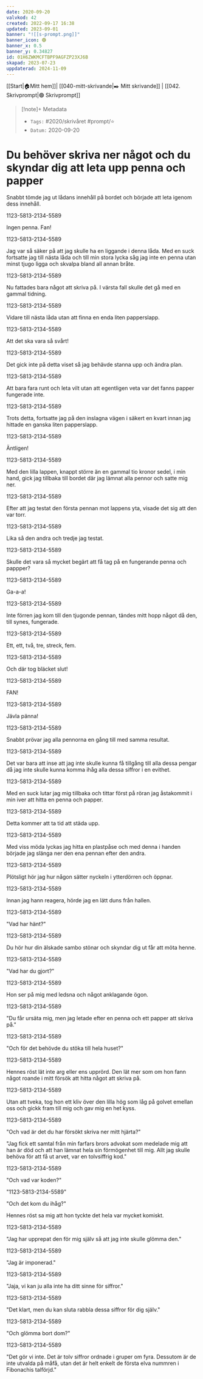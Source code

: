 ```yaml
---
date: 2020-09-20
valvkod: 42
created: 2022-09-17 16:38
updated: 2023-09-01
banner: "![[s-prompt.png]]"
banner_icon: 🟢
banner_x: 0.5
banner_y: 0.34827
id: 01H6ZWKMCFTBPF9AGFZP23XJ6B
skapad: 2023-07-23
uppdaterad: 2024-11-09
---
```

[[Start|🏠Mitt hem]]| [[040-mitt-skrivande|✒️ Mitt skrivande]] | [[042. Skrivprompt|🟢 Skrivprompt]]

> [!note]+ Metadata
> * `Tags:`  #2020/skrivåret #prompt/⭐ 
> * `Datum:` 2020-09-20

# Du behöver skriva ner något och du skyndar dig att leta upp penna och papper

Snabbt tömde jag ut lådans innehåll på bordet och började att leta igenom dess innehåll.

1123-5813-2134-5589

Ingen penna. Fan!

1123-5813-2134-5589

Jag var så säker på att jag skulle ha en liggande i denna låda. Med en suck fortsatte jag till nästa låda och till min stora lycka såg jag inte en penna utan minst tjugo ligga och skvalpa bland all annan bråte.

1123-5813-2134-5589

Nu fattades bara något att skriva på. I värsta fall skulle det gå med en gammal tidning. 

1123-5813-2134-5589

Vidare till nästa låda utan att finna en enda liten papperslapp. 

1123-5813-2134-5589

Att det ska vara så svårt!

1123-5813-2134-5589

Det gick inte på detta viset så jag behävde stanna upp och ändra plan. 

1123-5813-2134-5589

Att bara fara runt och leta vilt utan att egentligen veta var det fanns papper fungerade inte.

1123-5813-2134-5589

Trots detta, fortsatte jag på den inslagna vägen i säkert en kvart innan jag hittade en ganska liten papperslapp.

1123-5813-2134-5589

Äntligen!

1123-5813-2134-5589

Med den lilla lappen, knappt större än en gammal tio kronor sedel, i min hand, gick jag tillbaka till bordet där jag lämnat alla pennor och satte mig ner.

1123-5813-2134-5589

Efter att jag testat den första pennan mot lappens yta, visade det sig att den var torr.

1123-5813-2134-5589

Lika så den andra och tredje jag testat.

1123-5813-2134-5589

Skulle det vara så mycket begärt att få tag på en fungerande penna och pappper?

1123-5813-2134-5589

Ga-a-a!

1123-5813-2134-5589

Inte förren jag kom till den tjugonde pennan, tändes mitt hopp något då den, till synes, fungerade.

1123-5813-2134-5589

Ett, ett, två, tre, streck, fem.

1123-5813-2134-5589

Och där tog bläcket slut!

1123-5813-2134-5589

FAN!

1123-5813-2134-5589

Jävla pänna!

1123-5813-2134-5589

Snabbt prövar jag alla pennorna en gång till med samma resultat.

1123-5813-2134-5589

Det var bara att inse att jag inte skulle kunna få tillgång till alla dessa pengar då jag inte skulle kunna komma ihåg alla dessa siffror i en evithet.

1123-5813-2134-5589

Med en suck lutar jag mig tillbaka och tittar först på röran jag åstakommit i min iver att hitta en penna och papper.

1123-5813-2134-5589

Detta kommer att ta tid att städa upp.

1123-5813-2134-5589

Med viss möda lyckas jag hitta en plastpåse och med denna i handen började jag slänga ner den ena pennan efter den andra.

1123-5813-2134-5589

Plötsligt hör jag hur någon sätter nyckeln i ytterdörren och öppnar.

1123-5813-2134-5589

Innan jag hann reagera, hörde jag en lätt duns från hallen.

1123-5813-2134-5589

"Vad har hänt?"

1123-5813-2134-5589

Du hör hur din älskade sambo stönar och skyndar dig ut får att möta henne.

1123-5813-2134-5589

"Vad har du gjort?"

1123-5813-2134-5589

Hon ser på mig med ledsna och något anklagande ögon.

1123-5813-2134-5589

"Du får ursäta mig, men jag letade efter en penna och ett papper att skriva på."

1123-5813-2134-5589

"Och för det behövde du stöka till hela huset?"

1123-5813-2134-5589

Hennes röst lät inte arg eller ens upprörd. Den lät mer som om hon fann något roande i mitt försök att hitta något att skriva på.

1123-5813-2134-5589

Utan att tveka, tog hon ett kliv över den lilla hög som låg på golvet emellan oss och gickk fram till mig och gav mig en het kyss.

1123-5813-2134-5589

"Och vad är det du har försökt skriva ner mitt hjärta?"

"Jag fick ett samtal från min farfars brors advokat som medelade mig att han är död och att han lämnat hela sin förmögenhet till mig. Allt jag skulle behöva för att få ut arvet, var en tolvsiffrig kod."

1123-5813-2134-5589

"Och vad var koden?"

"1123-5813-2134-5589"

"Och det kom du ihåg?"

Hennes röst sa mig att hon tyckte det hela var mycket komiskt.

1123-5813-2134-5589

"Jag har upprepat den för mig själv så att jag inte skulle glömma den."

1123-5813-2134-5589

"Jag är imponerad."

1123-5813-2134-5589

"Jaja, vi kan ju alla inte ha ditt sinne för siffror."

1123-5813-2134-5589

"Det klart, men du kan sluta rabbla dessa siffror för dig själv."

1123-5813-2134-5589

"Och glömma bort dom?"

1123-5813-2134-5589

"Det gör vi inte. Det är tolv siffror ordnade i gruper om fyra. Dessutom är de inte utvalda på måfå, utan det är helt enkelt de första elva nummren i Fibonachis talförjd."
